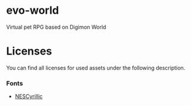 # evo-world
Virtual pet RPG based on Digimon World


# Licenses
You can find all licenses for used assets under the following description.
### Fonts
* [NESCyrillic](http://www.pentacom.jp/pentacom/bitfontmaker2/gallery/?id=234)
